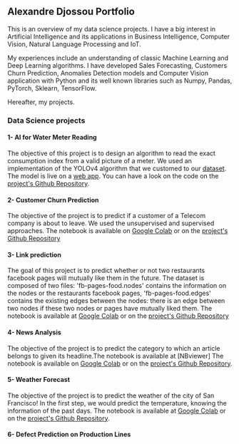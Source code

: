## Alexandre Djossou Portfolio

This is an overview of my data science projects. I have a big interest in Artificial Intelligence and its applications in Business Intelligence, Computer Vision, Natural Language Processing and IoT.

My experiences include an understanding of classic Machine Learning and Deep Learning algorithms. I have developed Sales Forecasting, Customers Churn Prediction, Anomalies Detection models and Computer Vision application with Python and its well known libraries such as Numpy, Pandas, PyTorch, Sklearn, TensorFlow.

Hereafter, my projects.

### Data Science projects

#### 1- AI for Water Meter Reading
The objective of this project is to design an algorithm to read the exact consumption index from a valid picture of a meter.
We used an implementation of the YOLOv4 algorithm that we customed to our [dataset](https://challengedata.ens.fr/participants/challenges/30/).
The model is live on a [web app](https://ai-water-meter-reading.herokuapp.com/).
You can have a look on the code on the [project's Github Repository](https://github.com/dnalexen/ai_water_meter_reading). 

#### 2- Customer Churn Prediction
The objective of the project is to predict if a customer of a Telecom company is about to leave. We used the unsupervised and supervised approaches.
The notebook is available on [Google Colab](https://colab.research.google.com/drive/1hxmAAv_u4T6FptgBtSZQXdnVlsX8vp7y?usp=sharing) or on the [project's Github Repository](https://github.com/dnalexen/Customer-Churn-Prediction)

#### 3- Link prediction
The goal of this project is to predict whether or not two restaurants facebook pages will mutually like them in the future.
The dataset is composed of two files:
'fb-pages-food.nodes' contains the information on the nodes or the restaurants facebook pages,
'fb-pages-food.edges' contains the existing edges between the nodes: there is an edge between two nodes if these two nodes or pages have mutually liked them.
The notebook is available at [Google Colab](https://colab.research.google.com/drive/1fydeCFKegXcXS631ffZ3q94gdS71eX7K#scrollTo=dYnULBKU3QMN) or on the [project's Github Repository](https://github.com/dnalexen/link_prediction-fb_pages_food)

#### 4- News Analysis
The objective of the project is to predict the category to which an article belongs to given its headline.The notebook is available at [NBviewer] 
The notebook is available on [Google Colab](https://colab.research.google.com/drive/1A9xwy11OE_ZBrvljHHpnWdr57tg4SHS4?usp=sharing) or on the [project's Github Repository](https://github.com/dnalexen/News-Analysis).

#### 5- Weather Forecast
The objective of the project is to predict the weather of the city of San Francisco! In the first step, we would predict the temperature, knowing the information of the past days.
The notebook is available at [Google Colab](https://colab.research.google.com/drive/1jSXDF-ncZLScHIvKnP0X_NGaBbRurxiS?usp=sharing) or on the [project's Github Repository](https://github.com/dnalexen/Weather-Forecast).

#### 6- Defect Prediction on Production Lines
